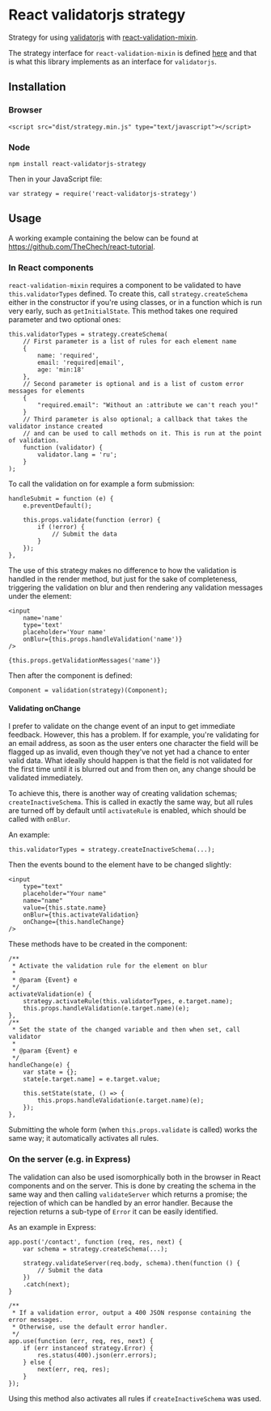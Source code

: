 # React validatorjs strategy

Strategy for using [validatorjs](https://github.com/skaterdav85/validatorjs) with [react-validation-mixin](https://github.com/jurassix/react-validation-mixin).

The strategy interface for `react-validation-mixin` is defined [here](https://jurassix.gitbooks.io/docs-react-validation-mixin/content/overview/strategies.html) and that is what this library implements as an interface for `validatorjs`.
 
## Installation
 
### Browser

    <script src="dist/strategy.min.js" type="text/javascript"></script>
    
### Node

    npm install react-validatorjs-strategy

Then in your JavaScript file:

    var strategy = require('react-validatorjs-strategy')
    
## Usage

A working example containing the below can be found at <https://github.com/TheChech/react-tutorial>.

### In React components

`react-validation-mixin` requires a component to be validated to have `this.validatorTypes` defined. To create this, call `strategy.createSchema` either in the constructor if you're using classes, or in a function which is run very early, such as `getInitialState`. This method takes one required parameter and two optional ones:

    this.validatorTypes = strategy.createSchema(
        // First parameter is a list of rules for each element name
        {
            name: 'required',
            email: 'required|email',
            age: 'min:18'
        },
        // Second parameter is optional and is a list of custom error messages for elements
        {
            "required.email": "Without an :attribute we can't reach you!"
        }
        // Third parameter is also optional; a callback that takes the validator instance created
        // and can be used to call methods on it. This is run at the point of validation.
        function (validator) {
            validator.lang = 'ru';
        }
    );
    
To call the validation on for example a form submission:

    handleSubmit = function (e) {
        e.preventDefault();

        this.props.validate(function (error) {
            if (!error) {
                // Submit the data
            }
        });
    },
    
The use of this strategy makes no difference to how the validation is handled in the render method, but just for the sake of completeness, triggering the validation on blur and then rendering any validation messages under the element:

    <input
        name='name'
        type='text'
        placeholder='Your name'
        onBlur={this.props.handleValidation('name')}
    />
    
    {this.props.getValidationMessages('name')}
    
Then after the component is defined:

    Component = validation(strategy)(Component);
    
#### Validating onChange

I prefer to validate on the change event of an input to get immediate feedback. However, this has a problem. If for example, you're validating for an email address, as soon as the user enters one character the field will be flagged up as invalid, even though they've not yet had a chance to enter valid data. What ideally should happen is that the field is not validated for the first time until it is blurred out and from then on, any change should be validated immediately.

To achieve this, there is another way of creating validation schemas; `createInactiveSchema`. This is called in exactly the same way, but all rules are turned off by default until `activateRule` is enabled, which should be called with `onBlur`.

An example:

    this.validatorTypes = strategy.createInactiveSchema(...);
    
Then the events bound to the element have to be changed slightly:

    <input
        type="text"
        placeholder="Your name"
        name="name"
        value={this.state.name}
        onBlur={this.activateValidation}
        onChange={this.handleChange}
    />
    
These methods have to be created in the component:

    /**
     * Activate the validation rule for the element on blur
     *
     * @param {Event} e
     */
    activateValidation(e) {
        strategy.activateRule(this.validatorTypes, e.target.name);
        this.props.handleValidation(e.target.name)(e);
    },
    /**
     * Set the state of the changed variable and then when set, call validator
     *
     * @param {Event} e
     */
    handleChange(e) {
        var state = {};
        state[e.target.name] = e.target.value;

        this.setState(state, () => {
            this.props.handleValidation(e.target.name)(e);
        });
    },
    
Submitting the whole form (when `this.props.validate` is called) works the same way; it automatically activates all rules.
    
### On the server (e.g. in Express)

The validation can also be used isomorphically both in the browser in React components and on the server. This is done by creating the schema in the same way and then calling `validateServer` which returns a promise; the rejection of which can be handled by an error handler. Because the rejection returns a sub-type of `Error` it can be easily identified.
 
As an example in Express:

    app.post('/contact', function (req, res, next) {
        var schema = strategy.createSchema(...);
        
        strategy.validateServer(req.body, schema).then(function () {
            // Submit the data
        })
        .catch(next);
    }
    
    /**
     * If a validation error, output a 400 JSON response containing the error messages.
     * Otherwise, use the default error handler.
     */
    app.use(function (err, req, res, next) {
        if (err instanceof strategy.Error) {
            res.status(400).json(err.errors);
        } else {
            next(err, req, res);
        }
    });
    
Using this method also activates all rules if `createInactiveSchema` was used.